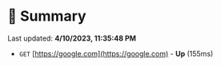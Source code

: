 # 📖 Summary
Last updated: **4/10/2023, 11:35:48 PM**

- `GET` [https://google.com](https://google.com) - **Up** (155ms)
